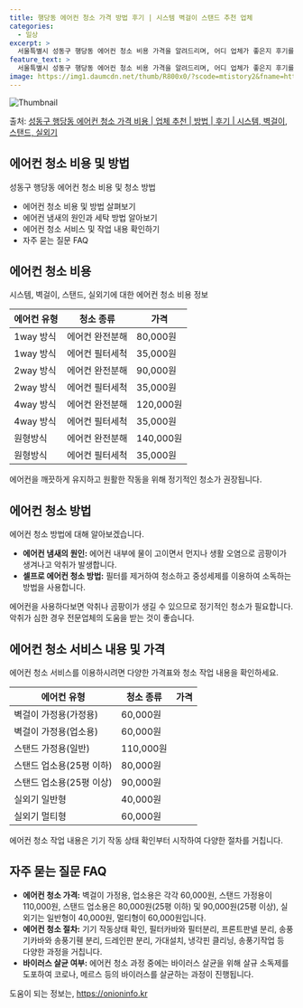 ```yaml
---
title: 행당동 에어컨 청소 가격 방법 후기 | 시스템 벽걸이 스탠드 추천 업체
categories:
  - 일상
excerpt: >
  서울특별시 성동구 행당동 에어컨 청소 비용 가격을 알려드리며, 어디 업체가 좋은지 후기를 통해 알아보겠습니다. 현재 글에서는 시스템, 벽걸이, 스탠드, 실외기 각각에 대해 청소 비용이 나와 있으니 참고하시면 되겠습니다. 에어컨 분해 청소 방법 보기 👈 클릭셀프 에어컨 청소 방법 보기👈 클릭성동구 행당동 에어컨 청소 비용시스템에어컨 방식클리닝방식금액1way 방식에어컨 완전분해80,000원1way 방식에어컨 필터세척35,000원2way 방식에어컨 완전분해90,000원2way 방식에어컨 필터세척35,000원4way 방식에어컨 완전분해120,000원4way 방식에어컨 필터세척35,000원원형방식에어컨 완전분해140,000원원형방식에어컨 필터세척35,000원에어컨 청소 견적 샘플 보기 👈 클릭에어컨 냄새의 원인에..
feature_text: >
  서울특별시 성동구 행당동 에어컨 청소 비용 가격을 알려드리며, 어디 업체가 좋은지 후기를 통해 알아보겠습니다. 현재 글에서는 시스템, 벽걸이, 스탠드, 실외기 각각에 대해 청소 비용이 나와 있으니 참고하시면 되겠습니다. 에어컨 분해 청소 방법 보기 👈 클릭셀프 에어컨 청소 방법 보기👈 클릭성동구 행당동 에어컨 청소 비용시스템에어컨 방식클리닝방식금액1way 방식에어컨 완전분해80,000원1way 방식에어컨 필터세척35,000원2way 방식에어컨 완전분해90,000원2way 방식에어컨 필터세척35,000원4way 방식에어컨 완전분해120,000원4way 방식에어컨 필터세척35,000원원형방식에어컨 완전분해140,000원원형방식에어컨 필터세척35,000원에어컨 청소 견적 샘플 보기 👈 클릭에어컨 냄새의 원인에..
image: https://img1.daumcdn.net/thumb/R800x0/?scode=mtistory2&fname=https%3A%2F%2Fblog.kakaocdn.net%2Fdn%2F22qS6%2FbtsHuoSrVsE%2FuDlS3N9MbEvamMzPlKhh0k%2Fimg.webp
---
```


![Thumbnail](https://img1.daumcdn.net/thumb/R800x0/?scode=mtistory2&fname=https%3A%2F%2Fblog.kakaocdn.net%2Fdn%2F22qS6%2FbtsHuoSrVsE%2FuDlS3N9MbEvamMzPlKhh0k%2Fimg.webp)

<p>출처: <a href="https://onioninfo.kr/entry/%EC%84%B1%EB%8F%99%EA%B5%AC-%ED%96%89%EB%8B%B9%EB%8F%99-%EC%97%90%EC%96%B4%EC%BB%A8-%EC%B2%AD%EC%86%8C-%EA%B0%80%EA%B2%A9-%EB%B9%84%EC%9A%A9-%EC%97%85%EC%B2%B4-%EC%B6%94%EC%B2%9C-%EB%B0%A9%EB%B2%95-%ED%9B%84%EA%B8%B0-%EC%8B%9C%EC%8A%A4%ED%85%9C-%EB%B2%BD%EA%B1%B8%EC%9D%B4-%EC%8A%A4%ED%83%A0%EB%93%9C-%EC%8B%A4%EC%99%B8%EA%B8%B0" rel="dofollow">성동구 행당동 에어컨 청소 가격 비용 | 업체 추천 | 방법 | 후기 | 시스템, 벽걸이, 스탠드, 실외기</a> </p>

## 에어컨 청소 비용 및 방법

성동구 행당동 에어컨 청소 비용 및 청소 방법

  * 에어컨 청소 비용 및 방법 살펴보기
  * 에어컨 냄새의 원인과 세탁 방법 알아보기
  * 에어컨 청소 서비스 및 작업 내용 확인하기
  * 자주 묻는 질문 FAQ

## 에어컨 청소 비용

시스템, 벽걸이, 스탠드, 실외기에 대한 에어컨 청소 비용 정보

**에어컨 유형** | **청소 종류** | **가격**  
---|---|---  
1way 방식 | 에어컨 완전분해 | 80,000원  
1way 방식 | 에어컨 필터세척 | 35,000원  
2way 방식 | 에어컨 완전분해 | 90,000원  
2way 방식 | 에어컨 필터세척 | 35,000원  
4way 방식 | 에어컨 완전분해 | 120,000원  
4way 방식 | 에어컨 필터세척 | 35,000원  
원형방식 | 에어컨 완전분해 | 140,000원  
원형방식 | 에어컨 필터세척 | 35,000원  
  
에어컨을 깨끗하게 유지하고 원활한 작동을 위해 정기적인 청소가 권장됩니다.

## 에어컨 청소 방법

에어컨 청소 방법에 대해 알아보겠습니다.

  * **에어컨 냄새의 원인:** 에어컨 내부에 물이 고이면서 먼지나 생활 오염으로 곰팡이가 생겨나고 악취가 발생합니다.
  * **셀프로 에어컨 청소 방법:** 필터를 제거하여 청소하고 중성세제를 이용하여 소독하는 방법을 사용합니다.

에어컨을 사용하다보면 악취나 곰팡이가 생길 수 있으므로 정기적인 청소가 필요합니다. 악취가 심한 경우 전문업체의 도움을 받는 것이 좋습니다.

## 에어컨 청소 서비스 내용 및 가격

에어컨 청소 서비스를 이용하시려면 다양한 가격표와 청소 작업 내용을 확인하세요.

**에어컨 유형** | **청소 종류** | **가격**  
---|---|---  
벽걸이 가정용(가정용) | 60,000원  
벽걸이 가정용(업소용) | 60,000원  
스탠드 가정용(일반) | 110,000원  
스탠드 업소용(25평 이하) | 80,000원  
스탠드 업소용(25평 이상) | 90,000원  
실외기 일반형 | 40,000원  
실외기 멀티형 | 60,000원  
  
에어컨 청소 작업 내용은 기기 작동 상태 확인부터 시작하여 다양한 절차를 거칩니다.

## 자주 묻는 질문 FAQ

  * **에어컨 청소 가격:** 벽걸이 가정용, 업소용은 각각 60,000원, 스탠드 가정용이 110,000원, 스탠드 업소용은 80,000원(25평 이하) 및 90,000원(25평 이상), 실외기는 일반형이 40,000원, 멀티형이 60,000원입니다.
  * **에어컨 청소 절차:** 기기 작동상태 확인, 필터카바와 필터분리, 프론트판넬 분리, 송풍기카바와 송풍기휀 분리, 드레인판 분리, 가대설치, 냉각핀 클리닝, 송풍기작업 등 다양한 과정을 거칩니다.
  * **바이러스 살균 여부:** 에어컨 청소 과정 중에는 바이러스 살균을 위해 살규 소독제를 도포하여 코로나, 메르스 등의 바이러스를 살균하는 과정이 진행됩니다.



 

도움이 되는 정보는, <a href="https://onioninfo.kr" rel="dofollow">https://onioninfo.kr</a>


